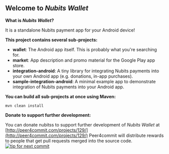 ## Welcome to _Nubits Wallet_

__What is _Nubits Wallet_?__

It is a standalone Nubits payment app for your Android device!


__This project contains several sub-projects:__

 * __wallet__:
     The Android app itself. This is probably what you're searching for.
 * __market__:
     App description and promo material for the Google Play app store.
 * __integration-android__:
     A tiny library for integrating Nubits payments into your own Android app
     (e.g. donations, in-app purchases).
 * __sample-integration-android__:
     A minimal example app to demonstrate integration of Nubits payments into
     your Android app.


__You can build all sub-projects at once using Maven:__

`mvn clean install`


__Donate to support further development:__

You can donate nubitss to support further development of _Nubits Wallet_ at [http://peer4commit.com/projects/129/](http://peer4commit.com/projects/129/)
Peer4commit will distribute rewards to people that get pull requests merged into the source code.
[![tip for next commit](http://peer4commit.com/projects/129.svg)](http://peer4commit.com/projects/129)

